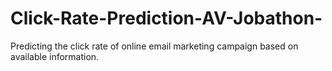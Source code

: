 # Click-Rate-Prediction-AV-Jobathon-
Predicting the click rate of online email marketing campaign based on available information.
